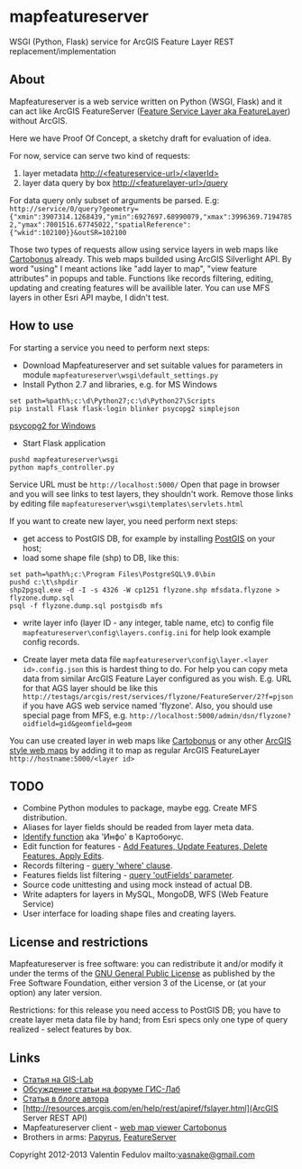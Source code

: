 mapfeatureserver
================

WSGI (Python, Flask) service for ArcGIS Feature Layer REST replacement/implementation

## About

Mapfeatureserver is a web service written on Python (WSGI, Flask) and it can act like ArcGIS FeatureServer
([Feature Service Layer aka FeatureLayer](http://resources.arcgis.com/en/help/rest/apiref/fslayer.html))
without ArcGIS.

Here we have Proof Of Concept, a sketchy draft for evaluation of idea.

For now, service can serve two kind of requests:

1. layer metadata [http://&lt;featureservice-url&gt;/&lt;layerId&gt;](http://resources.arcgis.com/en/help/rest/apiref/fslayer.html)
2. layer data query by box [http://&lt;featurelayer-url&gt;/query](http://resources.arcgis.com/en/help/rest/apiref/fsquery.html)

For data query only subset of arguments be parsed.
E.g: `http://service/0/query?geometry={"xmin":3907314.1268439,"ymin":6927697.68990079,"xmax":3996369.71947852,"ymax":7001516.67745022,"spatialReference":{"wkid":102100}}&outSR=102100`

Those two types of requests allow using service layers in web maps like
[Cartobonus](http://www.allgis.org/cartobonus/help/)
already. This web maps  builded using ArcGIS Silverlight API.
By word "using" I meant actions like "add layer to map", "view feature attributes" in popups and table.
Functions like records filtering, editing, updating and creating features will be availible later.
You can use MFS layers in other Esri API maybe, I didn't test.

## How to use

For starting a service you need to perform next steps:
* Download Mapfeatureserver and set suitable values for parameters in module `mapfeatureserver\wsgi\default_settings.py`
* Install Python 2.7 and libraries, e.g. for MS Windows

```
set path=%path%;c:\d\Python27;c:\d\Python27\Scripts
pip install Flask flask-login blinker psycopg2 simplejson
```

[psycopg2 for Windows](http://www.stickpeople.com/projects/python/win-psycopg/)

* Start Flask application

```
pushd mapfeatureserver\wsgi
python mapfs_controller.py
```

Service URL must be
`http://localhost:5000/`
Open that page in browser and you will see links to test layers, they shouldn't work. Remove those links by editing file
`mapfeatureserver\wsgi\templates\servlets.html`

If you want to create new layer, you need perform next steps:
* get access to PostGIS DB, for example by installing [PostGIS](http://postgis.net/windows_downloads) on your host;
* load some shape file (shp) to DB, like this:

```
set path=%path%;c:\Program Files\PostgreSQL\9.0\bin
pushd c:\t\shpdir
shp2pgsql.exe -d -I -s 4326 -W cp1251 flyzone.shp mfsdata.flyzone > flyzone.dump.sql
psql -f flyzone.dump.sql postgisdb mfs
```

* write layer info (layer ID - any integer, table name, etc) to config file
`mapfeatureserver\config\layers.config.ini`
for help look example config records.

* Create layer meta data file
`mapfeatureserver\config\layer.<layer id>.config.json`
this is hardest thing to do. For help you can copy meta data from similar ArcGIS Feature Layer configured as you wish.
E.g. URL for that AGS layer should be like this
`http://testags/arcgis/rest/services/flyzone/FeatureServer/2?f=pjson`
if you have AGS web service named 'flyzone'.
Also, you should use special page from MFS, e.g.
`http://localhost:5000/admin/dsn/flyzone?oidfield=gid&geomfield=geom`

You can use created layer in web maps like [Cartobonus](http://www.allgis.org/cartobonus/help/)
or any other [ArcGIS style web maps](http://resources.arcgis.com/content/web/web-apis)
by adding it to map as regular ArcGIS FeatureLayer `http://hostname:5000/<layer id>`

## TODO

* Combine Python modules to package, maybe egg. Create MFS distribution.
* Aliases for layer fields should be readed from layer meta data.
* [Identify function](http://resources.arcgis.com/en/help/rest/apiref/identify.html) aka 'Инфо' в Картобонус.
* Edit function for features - [Add Features, Update Features, Delete Features, Apply Edits](http://resources.arcgis.com/en/help/rest/apiref/fslayer.html).
* Records filtering - [query 'where' clause](http://resources.arcgis.com/en/help/rest/apiref/fsquery.html).
* Features fields list filtering - [query 'outFields' parameter](http://resources.arcgis.com/en/help/rest/apiref/fsquery.html).
* Source code unittesting and using mock instead of actual DB.
* Write adapters for layers in MySQL, MongoDB, WFS (Web Feature Service)
* User interface for loading shape files and creating layers.

## License and restrictions

Mapfeatureserver is free software: you can redistribute it and/or modify
it under the terms of the [GNU General Public License](http://www.gnu.org/licenses/gpl.html) as published by
the Free Software Foundation, either version 3 of the License, or
(at your option) any later version.

Restrictions: for this release you need access to PostGIS DB;
you have to create layer meta data file by hand;
from Esri specs only one type of query realized - select features by box.

## Links

* [Статья на GIS-Lab](http://wiki.gis-lab.info/w/Mapfeatureserver_как_замена_ArcGIS_Server)
* [Обсуждение статьи на форуме ГИС-Лаб](http://gis-lab.info/forum/viewtopic.php?f=3&t=13731)
* [Статья в блоге автора](http://vasnake.blogspot.ru/2013/05/mapfeatureserver-poc.html)
* [http://resources.arcgis.com/en/help/rest/apiref/fslayer.html](ArcGIS Server REST API)
* Mapfeatureserver client - [web map viewer Cartobonus](http://www.allgis.org/cartobonus/help/)
* Brothers in arms: [Papyrus](http://papyrus.readthedocs.org/en/latest/), [FeatureServer](http://featureserver.org/)

Copyright 2012-2013 Valentin Fedulov
mailto:vasnake@gmail.com
